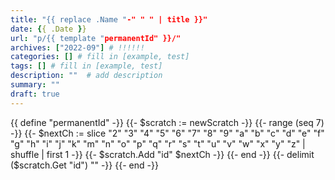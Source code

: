 ```yaml
---
title: "{{ replace .Name "-" " " | title }}"
date: {{ .Date }}
url: "p/{{ template "permanentId" }}/"
archives: ["2022-09"] # !!!!!!
categories: [] # fill in [example, test]
tags: [] # fill in [example, test]
description: ""  # add description
summary: ""
draft: true
---
```


{{ define "permanentId" -}}
{{- $scratch := newScratch -}}
{{- range (seq 7) -}}
{{- $nextCh := slice "2" "3" "4" "5" "6" "7" "8" "9" "a" "b" "c" "d" "e" "f" "g" "h" "i" "j" "k" "m" "n" "o" "p" "q" "r" "s" "t" "u" "v" "w" "x" "y" "z" | shuffle | first 1 -}}
{{- $scratch.Add "id" $nextCh -}}
{{- end -}}
{{- delimit ($scratch.Get "id") "" -}}
{{- end -}}
